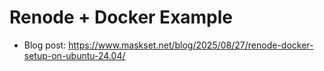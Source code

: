 # Renode + Docker Example

+ Blog post: https://www.maskset.net/blog/2025/08/27/renode-docker-setup-on-ubuntu-24.04/

